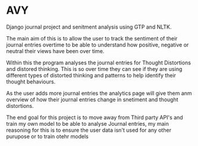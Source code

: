 # AVY
Django journal project and senitment analysis using GTP and NLTK. 

The main aim of this is to allow the user to track the sentiment of their journal entries overtime to be able to understand how positive, negative or neutral their views have been over time. 

Within this the program analyses the journal entries for Thought Distortions and distored thinking. This is so over time they can see if they are using different types of distorted thinking and patterns to help identify their thought behaviours. 

As the user adds more journal entries the analytics page will give them anm overview of how their journal entries change in snetiment and thought distortions. 


The end goal for this project is to move away from Third party API's and train my own model to be able to analyse Journal entries, my main reasoning for this is to ensure the user data isn't used for any other purupose or to train otehr models
